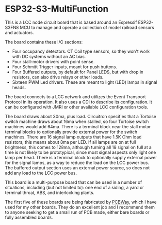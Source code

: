 # ESP32-S3-MultiFunction

This is a LCC node circuit board that is based around an Espressif ESP32-S3FN8
MCU to manage and operate a collection of model railroad sensors and
actuators. 

The board contains these I/O sections:

- Four occupancy detectors. CT Coil type sensors, so they won't work with DC
systems without an AC bias.
- Four stall-motor drivers with point sense.
- Four Schmitt Trigger inputs, meant for push buttons.
- Four Buffered outputs, by default for Panel LEDS, but with drop in
resistors, can also drive relays or other loads.
- Sixteen PWM Led drivers. These are meant to light (LED) lamps in signal
heads.

The board connects to a LCC network and utilizes the Event Transport Protocol
in its operation. It also uses a CDI to describe its configuration. It can be
configured with JMRI or other available LCC configuration tools.

The board draws about 30ma, plus load. Circuitron specifies that a Tortoise
switch machine draws about 16ma when stalled, so four Tortoise switch machines
would add 64ma. There is a terminal block near the stall motor terminal blocks
to optionally provide external power for the switch machines. There are 16
signal lamp outputs that have 1.5K Ohm load resistors, this means about 8ma
per LED. If all lamps are on at full brightness, this comes to 128ma, although
turning all 16 signal on full at a time is not likely to be prototypical,
since most signal aspects only light one lamp per head. There is a terminal
block to optionally supply external power for the signal lamps, as a way to
reduce the load on the LCC power bus. The buffered output section uses an
external power source, so does not add any load to the LCC power bus.

This board is a multi-purpose board that can be used in a number of
situations, including (but not limited to): one end of a siding, a yard or
terminal throat, ABS, and interlocking plants.</p>

The first five of these boards are being fabricated by
[PCBWay](https://www.pcbway.com/orderonline.aspx), which I have used for my
other boards. They do an excellent job and I recommend them to anyone seeking
to get a small run of PCB made, either bare boards or fully assembled boards.

